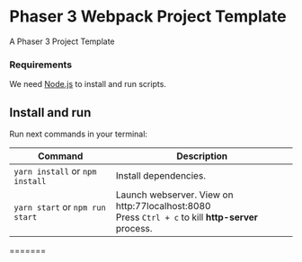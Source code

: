 # Phaser 3 Webpack Project Template

A Phaser 3 Project Template

### Requirements

We need [Node.js](https://nodejs.org) to install and run scripts.

## Install and run

Run next commands in your terminal:

| Command                         | Description                                                                                            |
|---------------------------------|--------------------------------------------------------------------------------------------------------|
| `yarn install` or `npm install` | Install dependencies.                                                                                  |
| `yarn start` or `npm run start` | Launch webserver. View on http:77localhost:8080 <br> Press `Ctrl + c` to kill **http-server** process. |
=======
